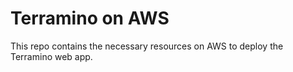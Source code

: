 # Terramino on AWS

This repo contains the necessary resources on AWS to deploy the Terramino web app.

